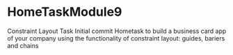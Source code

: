 # HomeTaskModule9
Constraint Layout Task
Initial commit
Hometask to build a business card app of your company using the functionality of constraint layout: guides, bariers and chains
